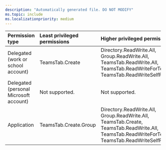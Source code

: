 ```yaml
---
description: "Automatically generated file. DO NOT MODIFY"
ms.topic: include
ms.localizationpriority: medium
---
```


|Permission type|Least privileged permissions|Higher privileged permissions|
|:---|:---|:---|
|Delegated (work or school account)|TeamsTab.Create|Directory.ReadWrite.All, Group.ReadWrite.All, TeamsTab.ReadWrite.All, TeamsTab.ReadWriteForTeam, TeamsTab.ReadWriteSelfForTeam|
|Delegated (personal Microsoft account)|Not supported.|Not supported.|
|Application|TeamsTab.Create.Group|Directory.ReadWrite.All, Group.ReadWrite.All, TeamsTab.Create, TeamsTab.ReadWrite.All, TeamsTab.ReadWriteForTeam.All, TeamsTab.ReadWriteSelfForTeam.All|

